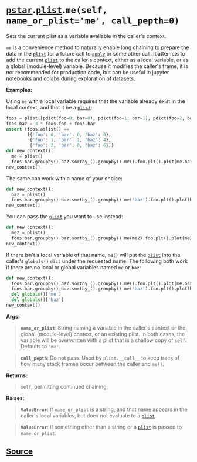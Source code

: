 # [`pstar`](./pstar.md).[`plist`](./pstar_plist.md).`me(self, name_or_plist='me', call_pepth=0)`

Sets the current plist as a variable available in the caller's context.

`me` is a convenience method to naturally enable long chaining to prepare
the data in the [`plist`](./pstar_plist.md) for a future call to [`apply`](./pstar_plist_apply.md) or some other call. It
attempts to add the current [`plist`](./pstar_plist.md) to the caller's context, either as a
local variable, or as a global (module-level) variable. Because it modifies
the caller's frame, it is not recommended for production code, but can be
useful in jupyter notebooks and colabs during exploration of datasets.

**Examples:**

Using `me` with a local variable requires that the variable already exist in
the local context, and that it be a [`plist`](./pstar_plist.md):
```python
foos = plist([pdict(foo=0, bar=0), pdict(foo=1, bar=1), pdict(foo=2, bar=0)])
foos.baz = 3 * foos.foo + foos.bar
assert (foos.aslist() ==
        [{'foo': 0, 'bar': 0, 'baz': 0},
         {'foo': 1, 'bar': 1, 'baz': 4},
         {'foo': 2, 'bar': 0, 'baz': 6}])
def new_context():
  me = plist()
  foos.bar.groupby().baz.sortby_().groupby().me().foo.plt().plot(me.bar)
new_context()
```

The same can work with a name of your choice:
```python
def new_context():
  baz = plist()
  foos.bar.groupby().baz.sortby_().groupby().me('baz').foo.plt().plot(baz.baz)
new_context()
```

You can pass the [`plist`](./pstar_plist.md) you want to use instead:
```python
def new_context():
  me2 = plist()
  foos.bar.groupby().baz.sortby_().groupby().me(me2).foo.plt().plot(me2.foo + 1)
new_context()
```

If there isn't a local variable of that name, `me()` will put the [`plist`](./pstar_plist.md) into
the caller's `globals()` `dict` under the requested name. The following both
work if there are no local or global variables named `me` or `baz`:
```python
def new_context():
  foos.bar.groupby().baz.sortby_().groupby().me().foo.plt().plot(me.baz)
  foos.bar.groupby().baz.sortby_().groupby().me('baz').foo.plt().plot(baz.baz)
  del globals()['me']
  del globals()['baz']
new_context()
```

**Args:**

>    **`name_or_plist`**: String naming a variable in the caller's context or the
>                   global (module-level) context, or an existing plist. In
>                   both cases, the variable will be overwritten with a plist
>                   that is a shallow copy of `self`. Defaults to `'me'`.

>    **`call_pepth`**: Do not pass. Used by `plist.__call__` to keep track of how
>                many stack frames occur between the caller and `me()`.

**Returns:**

>    `self`, permitting continued chaining.

**Raises:**

>    **`ValueError`**: If `name_or_plist` is a string, and that name appears in the
>                caller's local variables, but does not evaluate to a [`plist`](./pstar_plist.md).

>    **`ValueError`**: If something other than a string or a [`plist`](./pstar_plist.md) is passed to
>                `name_or_plist`.



## [Source](../pstar/pstar.py#L5427-L5530)